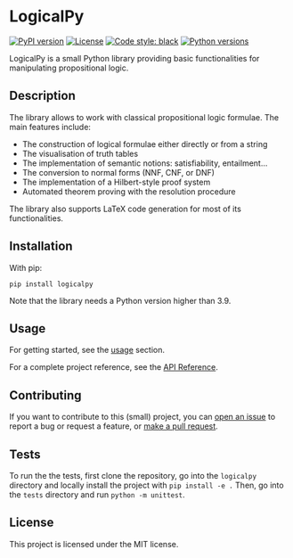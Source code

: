 # LogicalPy

[![PyPI version](https://badgen.net/pypi/v/logicalpy/)](https://pypi.org/project/logicalpy)
[![License](https://img.shields.io/github/license/Cubix1729/logicalpy)](https://github.com/Cubix1729/logicalpy/blob/master/LICENSE)
[![Code style: black](https://img.shields.io/badge/code%20style-black-000000.svg)](https://github.com/psf/black)
[![Python versions](https://img.shields.io/pypi/pyversions/logicalpy)](https://pypi.python.org/pypi/logicalpy)

LogicalPy is a small Python library providing basic functionalities for manipulating propositional logic.

## Description

The library allows to work with classical propositional logic formulae.
The main features include:

 - The construction of logical formulae either directly or from a string
 - The visualisation of truth tables
 - The implementation of semantic notions: satisfiability, entailment...
 - The conversion to normal forms (NNF, CNF, or DNF)
 - The implementation of a Hilbert-style proof system
 - Automated theorem proving with the resolution procedure

The library also supports LaTeX code generation for most of its functionalities.

## Installation

With pip:
```
pip install logicalpy
```

Note that the library needs a Python version higher than 3.9.

## Usage

For getting started, see the [usage](usage/constructing-formulae.md) section.

For a complete project reference, see the [API Reference](api-reference/logicalpy/index.md).

## Contributing

If you want to contribute to this (small) project, you can [open an issue](https://github.com/Cubix1729/logicalpy/issues)
to report a bug or request a feature, or [make a pull request](https://github.com/Cubix1729/logicalpy/pulls).

## Tests

To run the the tests, first clone the repository, go into the `logicalpy` directory and locally install the project with `pip install -e .`
Then, go into the `tests` directory and run `python -m unittest`.

## License

This project is licensed under the MIT license.
